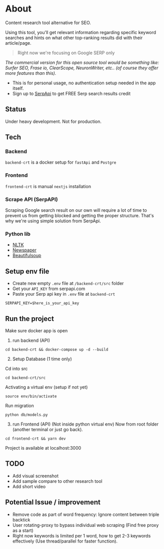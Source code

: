 
# About
Content research tool alternative for SEO.

Using this tool, you'll get relevant information regarding specific keyword searches and hints on what other top-ranking results did with their article/page.

> Right now we're focusing on Google SERP only

*The commercial version for this open source tool would be something like:
Surfer SEO, Frase io, ClearScope, NeuronWriter, etc.. (of course they offer more features than this).*

- This is for personal usage, no authentication setup needed in the app itself.
- Sign up to [SerpApi](https://serpapi.com) to get FREE Serp search results credit

## Status
Under heavy development. Not for production.

## Tech

### Backend 
`backend-crt` is a docker setup for `fastApi` and `Postgre`

### Frontend
`frontend-crt` is manual `nextjs` installation

### Scrape API (SerpAPI)
Scraping Google search result on our own will require a lot of time to prevent us from getting blocked and getting the proper structure. That's why we're using simple solution from SerpApi.

### Python lib
- [NLTK](https://www.nltk.org/)
- [Newspaper](https://newspaper.readthedocs.io/en/latest/)
- [Beautifulsoup](https://pypi.org/project/beautifulsoup4/)

## Setup env file

- Create new empty `.env` file at `/backend-crt/src` folder
- Get your `API_KEY` from serpapi.com
- Paste your Serp api key in `.env` file at `backend-crt`
```
SERPAPI_KEY=$here_is_your_api_key
```

## Run the project

Make sure docker app is open

1. run backend (API)
```
cd backend-crt && docker-compose up -d --build
```

2. Setup Database (1 time only)

Cd into src
```
cd backend-crt/src
```

Activating a virtual env (setup if not yet)
```
source env/bin/activate
```

Run migration
```
python db/models.py
```

3. run Frontend (API)
(Not inside python virtual env)
Now from root folder (another terminal or just go back). 


```
cd frontend-crt && yarn dev
```

Project is available at localhost:3000


## TODO
- Add visual screenshot
- Add sample compare to other research tool
- Add short video

## Potential Issue / improvement
- Remove code as part of word frequency: Ignore content between triple backtick
- User rotating-proxy to bypass individual web scraping (Find free proxy as a start)
- Right now keywords is limited per 1 word, how to get 2-3 keywords effectively (Use thread/parallel for faster function).